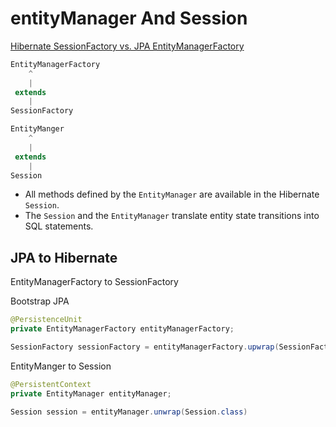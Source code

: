 # entityManager And Session

[Hibernate SessionFactory vs. JPA EntityManagerFactory](https://stackoverflow.com/questions/5640778/hibernate-sessionfactory-vs-jpa-entitymanagerfactory)

```java
EntityManagerFactory
    ^
    |
 extends
    |
SessionFactory

EntityManger
    ^
    |
 extends
    |
Session
```
-  All methods defined by the `EntityManager` are available in the Hibernate `Session`.
- The `Session` and the `EntityManager` translate entity state transitions into SQL statements.


## JPA to Hibernate

EntityManagerFactory to SessionFactory

Bootstrap JPA
```java 
@PersistenceUnit
private EntityManagerFactory entityManagerFactory;

SessionFactory sessionFactory = entityManagerFactory.upwrap(SessionFactory.class)
```

EntityManger to Session
```java
@PersistentContext
private EntityManager entityManager;

Session session = entityManager.unwrap(Session.class)
```


